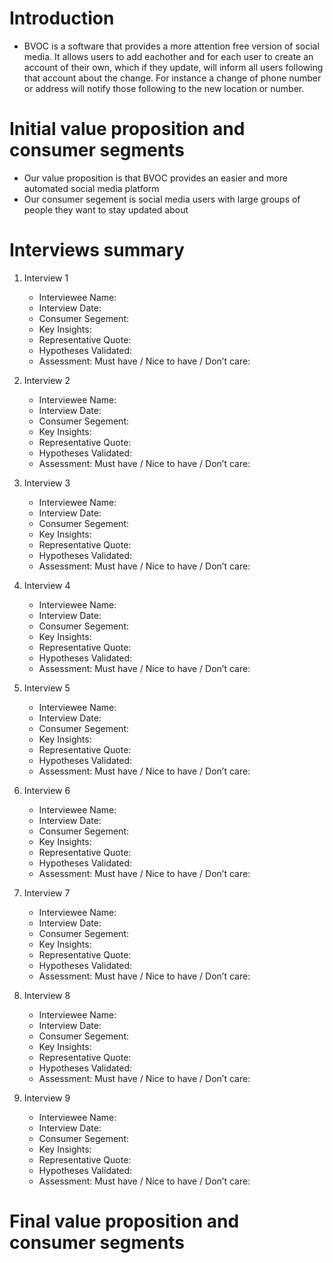 # Introduction
* BVOC is a software that provides a more attention free version of social media. It allows users to add eachother and for each 
user to create an account of their own, which if they update, will inform all users following that account about the change. 
For instance a change of phone number or address will notify those following to the new location or number.

# Initial value proposition and consumer segments
* Our value proposition is that BVOC provides an easier and more automated social media platform
* Our consumer segement is social media users with large groups of people they want to stay updated about

# Interviews summary
1. Interview 1 
   * Interviewee Name: 
   * Interview Date: 
   * Consumer Segement: 
   * Key Insights: 
   * Representative Quote: 
   * Hypotheses Validated:
   * Assessment: Must have / Nice to have / Don’t care:

2. Interview 2
   * Interviewee Name: 
   * Interview Date: 
   * Consumer Segement: 
   * Key Insights: 
   * Representative Quote: 
   * Hypotheses Validated: 
   * Assessment: Must have / Nice to have / Don’t care:   
 
3. Interview 3 
   * Interviewee Name: 
   * Interview Date: 
   * Consumer Segement: 
   * Key Insights: 
   * Representative Quote: 
   * Hypotheses Validated:
   * Assessment: Must have / Nice to have / Don’t care:
4. Interview 4 
   * Interviewee Name: 
   * Interview Date: 
   * Consumer Segement: 
   * Key Insights: 
   * Representative Quote: 
   * Hypotheses Validated: 
   * Assessment: Must have / Nice to have / Don’t care:
 
5. Interview 5 
   * Interviewee Name: 
   * Interview Date: 
   * Consumer Segement: 
   * Key Insights: 
   * Representative Quote: 
   * Hypotheses Validated: 
   * Assessment: Must have / Nice to have / Don’t care:
 
6. Interview 6 
   * Interviewee Name: 
   * Interview Date: 
   * Consumer Segement: 
   * Key Insights: 
   * Representative Quote: 
   * Hypotheses Validated: 
   * Assessment: Must have / Nice to have / Don’t care:
 
7. Interview 7 
   * Interviewee Name: 
   * Interview Date: 
   * Consumer Segement: 
   * Key Insights: 
   * Representative Quote: 
   * Hypotheses Validated: 
   * Assessment: Must have / Nice to have / Don’t care:
 
8. Interview 8 
   * Interviewee Name: 
   * Interview Date: 
   * Consumer Segement: 
   * Key Insights: 
   * Representative Quote: 
   * Hypotheses Validated: 
   * Assessment: Must have / Nice to have / Don’t care:
 
9. Interview 9 
   * Interviewee Name: 
   * Interview Date: 
   * Consumer Segement: 
   * Key Insights: 
   * Representative Quote: 
   * Hypotheses Validated: 
   * Assessment: Must have / Nice to have / Don’t care:
 
# Final value proposition and consumer segments
